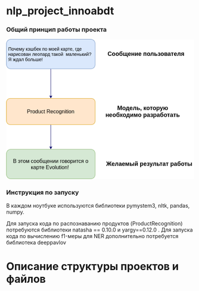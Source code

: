 # nlp_project_innoabdt
### Общий принцип работы проекта
![alt text](https://github.com/DmitriyVahrushev/nlp_project_innoabdt/blob/master/materails/scheme_1.png "Logo Title Text 1")

### Инструкция по запуску
В каждом ноутбуке используются библиотеки pymystem3, nltk, pandas, numpy.

Для запуска кода по распознаванию продуктов (ProductRecognition) потребуются библиотеки natasha == 0.10.0 и yargy==0.12.0 . 
Для запуска кода по вычислению f1-меры для NER дополнительно потребуется библиотека deeppavlov 

# Описание структуры проектов и файлов

